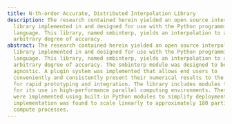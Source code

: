 ```yaml
---
title: N-th-order Accurate, Distributed Interpolation Library
description: The research contained herein yielded an open source interpolation
  library implemented in and designed for use with the Python programming
  language. This library, named smbinterp, yields an interpolation to an
  arbitrary degree of accuracy.
abstract: The research contained herein yielded an open source interpolation
  library implemented in and designed for use with the Python programming
  language. This library, named smbinterp, yields an interpolation to an
  arbitrary degree of accuracy. The smbinterp module was designed to be mesh
  agnostic. A plugin system was implemented that allows end users to
  conveniently and consistently present their numerical results to the library
  for rapid prototyping and integration. The library includes modules that allow
  for its use in high-performance parallel computing environments. These modules
  were implemented using built-in Python modules to simplify deployment. This
  implementation was found to scale linearly to approximately 180 participating
  compute processes.
---
```


